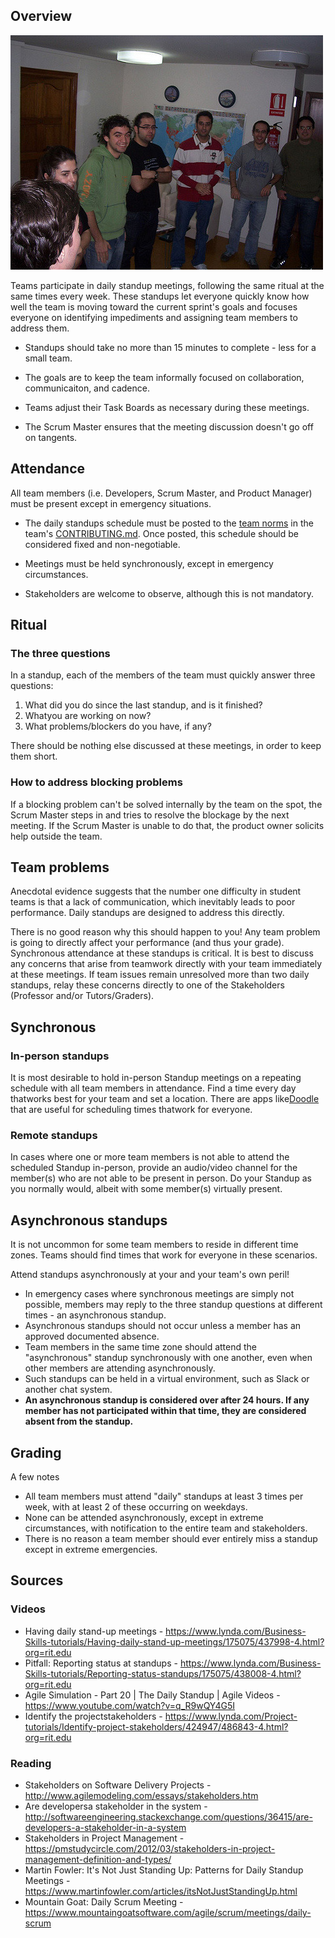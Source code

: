 ## Overview

![Scrum Meeting, by Ángel Medinilla viaFlickr](./images/daily-standup-example.jpg "Scrum Meeting, by Ángel Medinilla via Flickr")

Teams participate in daily standup meetings, following the same ritual at the same times every week. These standups let everyone quickly know how well the team is moving toward the current sprint's goals and focuses everyone on identifying impediments and assigning team members to address them.

- Standups should take no more than 15 minutes to complete - less for a small team.

- The goals are to keep the team informally focused on collaboration, communicaiton, and cadence.

- Teams adjust their Task Boards as necessary during these meetings.

- The Scrum Master ensures that the meeting discussion doesn't go off on tangents.

## Attendance

All team members (i.e. Developers, Scrum Master, and Product Manager) must be present except in emergency situations.

- The daily standups schedule must be posted to the [team norms](team-norms.md) in the team's [CONTRIBUTING.md](contributing-md.md). Once posted, this schedule should be considered fixed and non-negotiable.

- Meetings must be held synchronously, except in emergency circumstances.

- Stakeholders are welcome to observe, although this is not mandatory.

## Ritual

### The three questions

In a standup, each of the members of the team must quickly answer three questions:

1. What did you do since the last standup, and is it finished?
1. Whatyou are working on now?
1. What problems/blockers do you have, if any?

There should be nothing else discussed at these meetings, in order to keep them short.

### How to address blocking problems

If a blocking problem can't be solved internally by the team on the spot, the Scrum Master steps in and tries to resolve the blockage by the next meeting. If the Scrum Master is unable to do that, the product owner solicits help outside the team.

## Team problems

Anecdotal evidence suggests that the number one difficulty in student teams is that a lack of communication, which inevitably leads to poor performance. Daily standups are designed to address this directly.

There is no good reason why this should happen to you! Any team problem is going to directly affect your performance (and thus your grade). Synchronous attendance at these standups is critical. It is best to discuss any concerns that arise from teamwork directly with your team immediately at these meetings. If team issues remain unresolved more than two daily standups, relay these concerns directly to one of the Stakeholders (Professor and/or Tutors/Graders).

## Synchronous

### In-person standups

It is most desirable to hold in-person Standup meetings on a repeating schedule with all team members in attendance. Find a time every day thatworks best for your team and set a location. There are apps like[Doodle](https://doodle.com) that are useful for scheduling times thatwork for everyone.

### Remote standups

In cases where one or more team members is not able to attend the scheduled Standup in-person, provide an audio/video channel for the member(s) who are not able to be present in person. Do your Standup as you normally would, albeit with some member(s) virtually present.

## Asynchronous standups

It is not uncommon for some team members to reside in different time zones. Teams should find times that work for everyone in these scenarios.

Attend standups asynchronously at your and your team's own peril!

- In emergency cases where synchronous meetings are simply not possible, members may reply to the three standup questions at different times - an asynchronous standup.
- Asynchronous standups should not occur unless a member has an approved documented absence.
- Team members in the same time zone should attend the "asynchronous" standup synchronously with one another, even when other members are attending asynchronously.
- Such standups can be held in a virtual environment, such as Slack or another chat system.
- **An asynchronous standup is considered over after 24 hours. If any member has not participated within that time, they are considered absent from the standup.**

## Grading

A few notes

- All team members must attend "daily" standups at least 3 times per week, with at least 2 of these occurring on weekdays.
- None can be attended asynchronously, except in extreme circumstances, with notification to the entire team and stakeholders.
- There is no reason a team member should ever entirely miss a standup except in extreme emergencies.

## Sources

### Videos

- Having daily stand-up meetings - https://www.lynda.com/Business-Skills-tutorials/Having-daily-stand-up-meetings/175075/437998-4.html?org=rit.edu
- Pitfall: Reporting status at standups - https://www.lynda.com/Business-Skills-tutorials/Reporting-status-standups/175075/438008-4.html?org=rit.edu
- Agile Simulation - Part 20 \| The Daily Standup \| Agile Videos - https://www.youtube.com/watch?v=q_R9wQY4G5I
- Identify the projectstakeholders - https://www.lynda.com/Project-tutorials/Identify-project-stakeholders/424947/486843-4.html?org=rit.edu

### Reading

- Stakeholders on Software Delivery Projects - http://www.agilemodeling.com/essays/stakeholders.htm
- Are developersa stakeholder in the system - http://softwareengineering.stackexchange.com/questions/36415/are-developers-a-stakeholder-in-a-system
- Stakeholders in Project Management - https://pmstudycircle.com/2012/03/stakeholders-in-project-management-definition-and-types/
- Martin Fowler: It's Not Just Standing Up: Patterns for Daily Standup Meetings - https://www.martinfowler.com/articles/itsNotJustStandingUp.html
- Mountain Goat: Daily Scrum Meeting - https://www.mountaingoatsoftware.com/agile/scrum/meetings/daily-scrum
